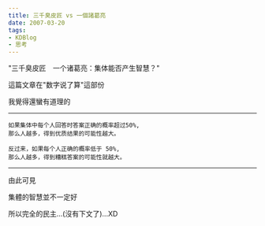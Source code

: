 ```yaml
---
title: 三千臭皮匠 vs 一個諸葛亮
date: 2007-03-20
tags:
- KDBlog
- 思考
---
```

"三千臭皮匠　一个诸葛亮：集体能否产生智慧？"



這篇文章在"数字说了算"這部份

我覺得還蠻有道理的

---

```
如果集体中每个人回答时答案正确的概率超过50%,
那么人越多，得到优质结果的可能性越大。
```

```
反过来，如果每个人正确的概率低于 50%,
那么人越多，得到糟糕答案的可能性就越大。
```

---

由此可見

集體的智慧並不一定好

所以完全的民主...(沒有下文了)...XD


